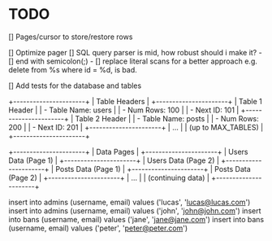 # TODO

[] Pages/cursor to store/restore rows
    

[] Optimize pager
[] SQL query parser is mid, how robust should i make it?
    - [] end with semicolon(;)
    - [] replace literal scans for a better approach
        e.g. delete from %s where id = %d, is bad.


[] Add tests for the database and tables

+----------------------+
|     Table Headers    |
+----------------------+
| Table 1 Header       |
| - Table Name: users  |
| - Num Rows: 100      |
| - Next ID: 101       |
+----------------------+
| Table 2 Header       |
| - Table Name: posts  |
| - Num Rows: 200      |
| - Next ID: 201       |
+----------------------+
| ...                  |
| (up to MAX_TABLES)   |
+----------------------+

+----------------------+
|      Data Pages      |
+----------------------+
| Users Data (Page 1)  |
+----------------------+
| Users Data (Page 2)  |
+----------------------+
| Posts Data (Page 1)  |
+----------------------+
| Posts Data (Page 2)  |
+----------------------+
| ...                  |
| (continuing data)    |
+----------------------+

insert into admins (username, email) values ('lucas', 'lucas@lucas.com')
insert into admins (username, email) values ('john', 'john@john.com')
insert into bans (username, email) values ('jane', 'jane@jane.com')
insert into bans (username, email) values ('peter', 'peter@peter.com')
